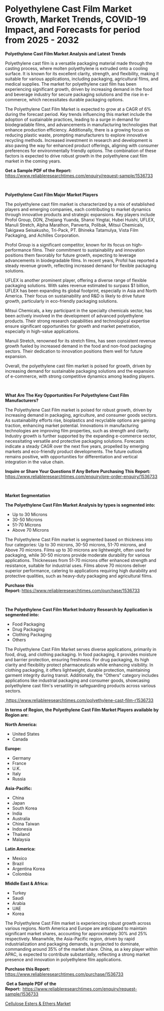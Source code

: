 <p><h1>Polyethylene Cast Film Market Growth, Market Trends, COVID-19 Impact, and Forecasts for period from 2025 - 2032</h1></p><p><strong>Polyethylene Cast Film Market Analysis and Latest Trends</strong></p>
<p><p>Polyethylene cast film is a versatile packaging material made through the casting process, where molten polyethylene is extruded onto a cooling surface. It is known for its excellent clarity, strength, and flexibility, making it suitable for various applications, including packaging, agricultural films, and medical supplies. The market for polyethylene cast film has been experiencing significant growth, driven by increasing demand in the food and beverage industry for secure packaging solutions and the rise in e-commerce, which necessitates durable packaging options.</p><p>The Polyethylene Cast Film Market is expected to grow at a CAGR of 6% during the forecast period. Key trends influencing this market include the adoption of sustainable practices, leading to a surge in demand for biodegradable films, and advancements in manufacturing technologies that enhance production efficiency. Additionally, there is a growing focus on reducing plastic waste, prompting manufacturers to explore innovative recycling methods. Increased investment in research and development is also paving the way for enhanced product offerings, aligning with consumer preferences for environmentally friendly options. The combination of these factors is expected to drive robust growth in the polyethylene cast film market in the coming years.</p></p>
<p><strong>Get a Sample PDF of the Report:&nbsp;</strong> <a href="https://www.reliableresearchtimes.com/enquiry/request-sample/1536733?utm_campaign=2007&utm_medium=2&utm_source=Github&utm_content=ia&utm_term=02022025&utm_id=polyethylene-cast-film">https://www.reliableresearchtimes.com/enquiry/request-sample/1536733</a></p>
<p>&nbsp;</p>
<p><strong>Polyethylene Cast Film Major Market Players</strong></p>
<p><p>The polyethylene cast film market is characterized by a mix of established players and emerging companies, each contributing to market dynamics through innovative products and strategic expansions. Key players include Profol Group, DDN, Zhejiang Yuanda, Shanxi Yingtai, Hubei Huishi, UFLEX, Manuli Stretch, Alpha Marathon, Panverta, Polibak, Mitsui Chemicals, Takigawa Seisakusho, Tri-Pack, PT. Bhineka Tatamulya, Vista Film Packaging, and Achilles Corporation.</p><p>Profol Group is a significant competitor, known for its focus on high-performance films. Their commitment to sustainability and innovation positions them favorably for future growth, expecting to leverage advancements in biodegradable films. In recent years, Profol has reported a steady revenue growth, reflecting increased demand for flexible packaging solutions.</p><p>UFLEX is another prominent player, offering a diverse range of flexible packaging solutions. With sales revenue estimated to surpass $1 billion, UFLEX has been expanding its global footprint, especially in Asia and North America. Their focus on sustainability and R&D is likely to drive future growth, particularly in eco-friendly packaging solutions.</p><p>Mitsui Chemicals, a key participant in the specialty chemicals sector, has been actively involved in the development of advanced polyethylene products. Their strong research capabilities and technological expertise ensure significant opportunities for growth and market penetration, especially in high-value applications.</p><p>Manuli Stretch, renowned for its stretch films, has seen consistent revenue growth fueled by increased demand in the food and non-food packaging sectors. Their dedication to innovation positions them well for future expansion.</p><p>Overall, the polyethylene cast film market is poised for growth, driven by increasing demand for sustainable packaging solutions and the expansion of e-commerce, with strong competitive dynamics among leading players.</p></p>
<p>&nbsp;</p>
<p><strong>What Are The Key Opportunities For Polyethylene Cast Film Manufacturers?</strong></p>
<p><p>The Polyethylene Cast Film market is poised for robust growth, driven by increasing demand in packaging, agriculture, and consumer goods sectors. As sustainability efforts rise, bioplastics and recyclable options are gaining traction, enhancing market potential. Innovations in manufacturing technologies are improving film properties, such as strength and clarity. Industry growth is further supported by the expanding e-commerce sector, necessitating versatile and protective packaging solutions. Forecasts indicate a steady CAGR over the next five years, propelled by emerging markets and eco-friendly product developments. The future outlook remains positive, with opportunities for differentiation and vertical integration in the value chain.</p></p>
<p><strong>Inquire or Share Your Questions If Any Before Purchasing This Report:</strong> <a href="https://www.reliableresearchtimes.com/enquiry/pre-order-enquiry/1536733?utm_campaign=2007&utm_medium=2&utm_source=Github&utm_content=ia&utm_term=02022025&utm_id=polyethylene-cast-film">https://www.reliableresearchtimes.com/enquiry/pre-order-enquiry/1536733</a></p>
<p>&nbsp;</p>
<p><strong>Market Segmentation</strong></p>
<p><strong>The Polyethylene Cast Film Market Analysis by types is segmented into:</strong></p>
<p><ul><li>Up to 30 Microns</li><li>30-50 Microns</li><li>51-70 Microns</li><li>Above 70 Microns</li></ul></p>
<p><p>The Polyethylene Cast Film market is segmented based on thickness into four categories: Up to 30 microns, 30-50 microns, 51-70 microns, and Above 70 microns. Films up to 30 microns are lightweight, often used for packaging, while 30-50 microns provide moderate durability for various applications. Thicknesses from 51-70 microns offer enhanced strength and resistance, suitable for industrial uses. Films above 70 microns deliver superior performance, catering to applications requiring high durability and protective qualities, such as heavy-duty packaging and agricultural films.</p></p>
<p><strong>Purchase this Report:&nbsp;</strong><a href="https://www.reliableresearchtimes.com/purchase/1536733?utm_campaign=2007&utm_medium=2&utm_source=Github&utm_content=ia&utm_term=02022025&utm_id=polyethylene-cast-film">https://www.reliableresearchtimes.com/purchase/1536733</a></p>
<p>&nbsp;</p>
<p><strong>The Polyethylene Cast Film Market Industry Research by Application is segmented into:</strong></p>
<p><ul><li>Food Packaging</li><li>Drug Packaging</li><li>Clothing Packaging</li><li>Others</li></ul></p>
<p><p>The Polyethylene Cast Film Market serves diverse applications, primarily in food, drug, and clothing packaging. In food packaging, it provides moisture and barrier protection, ensuring freshness. For drug packaging, its high clarity and flexibility protect pharmaceuticals while enhancing visibility. In clothing packaging, it offers lightweight, durable protection, maintaining garment integrity during transit. Additionally, the "Others" category includes applications like industrial packaging and consumer goods, showcasing polyethylene cast film's versatility in safeguarding products across various sectors.</p></p>
<p><a href="https://www.reliableresearchtimes.com/polyethylene-cast-film-r1536733?utm_campaign=2007&utm_medium=2&utm_source=Github&utm_content=ia&utm_term=02022025&utm_id=polyethylene-cast-film">&nbsp;https://www.reliableresearchtimes.com/polyethylene-cast-film-r1536733</a></p>
<p><strong>In terms of Region, the Polyethylene Cast Film Market Players available by Region are:</strong></p>
<p>
    <p> <strong> North America: </strong>
        <ul>
            <li>United States</li>
            <li>Canada</li>
        </ul>
        </p> 
    <p> <strong> Europe: </strong>
        <ul>
            <li>Germany</li>
            <li>France</li>
            <li>U.K.</li>
            <li>Italy</li>
            <li>Russia</li>
        </ul>
        </p> 
    <p> <strong> Asia-Pacific: </strong>
        <ul>
            <li>China</li>
            <li>Japan</li>
            <li>South Korea</li>
            <li>India</li>
            <li>Australia</li>
            <li>China Taiwan</li>
            <li>Indonesia</li>
            <li>Thailand</li>
            <li>Malaysia</li>
        </ul>
        </p> 
    <p> <strong> Latin America: </strong>
        <ul>
            <li>Mexico</li>
            <li>Brazil</li>
            <li>Argentina Korea</li>
            <li>Colombia</li>
        </ul>
        </p> 
    <p> <strong> Middle East & Africa: </strong>
        <ul>
            <li>Turkey</li>
            <li>Saudi</li>
            <li>Arabia</li>
            <li>UAE</li>
            <li>Korea</li>
        </ul>
    </p>
    </p>
<p><p>The Polyethylene Cast Film market is experiencing robust growth across various regions. North America and Europe are anticipated to maintain significant market shares, accounting for approximately 30% and 25% respectively. Meanwhile, the Asia-Pacific region, driven by rapid industrialization and packaging demands, is projected to dominate, commanding around 35% of the market share. China, as a key player within APAC, is expected to contribute substantially, reflecting a strong market presence and innovation in polyethylene film applications.</p></p>
<p><strong>Purchase this Report: </strong><a href="https://www.reliableresearchtimes.com/purchase/1536733?utm_campaign=2007&utm_medium=2&utm_source=Github&utm_content=ia&utm_term=02022025&utm_id=polyethylene-cast-film">https://www.reliableresearchtimes.com/purchase/1536733</a></p>
<p>&nbsp;<strong>Get a Sample PDF of the Report:&nbsp;&nbsp;</strong><a href="https://www.reliableresearchtimes.com/enquiry/request-sample/1536733?utm_campaign=2007&utm_medium=2&utm_source=Github&utm_content=ia&utm_term=02022025&utm_id=polyethylene-cast-film">https://www.reliableresearchtimes.com/enquiry/request-sample/1536733</a></p>
<p><strong></strong></p>
<p><p><a href="https://github.com/angelajermaine/Market-Research-Report-List-5/blob/main/cellulose-esters-ethers-market.md?utm_campaign=2007&utm_medium=2&utm_source=Github&utm_content=ia&utm_term=02022025&utm_id=polyethylene-cast-film">Cellulose Esters & Ethers Market</a></p></p>